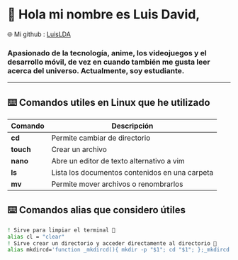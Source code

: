 # 👋 Hola mi nombre es Luis David,

🌐 Mi github : [LuisLDA](https://github.com/LuisLDA)

### Apasionado de la tecnología, anime, los videojuegos y el desarrollo móvil, de vez en cuando también me gusta leer acerca del universo. Actualmente, soy estudiante.

---
## ⌨️ Comandos utiles en Linux que he utilizado

| Comando   | Descripción                                    |
|-----------|------------------------------------------------|
| **cd**    | Permite cambiar de directorio                  |
| **touch** | Crear un archivo                               |
| **nano**  | Abre un editor de texto alternativo a vim      |
| **ls**    | Lista los documentos contenidos en una carpeta |
| **mv**    | Permite mover archivos o renombrarlos          |

## ⌨️ Comandos alias que considero útiles

```bash
! Sirve para limpiar el terminal 🧹
alias cl = "clear"
! Sirve crear un directorio y acceder directamente al directorio 📂
alias mkdircd='function _mkdircd(){ mkdir -p "$1"; cd "$1"; };_mkdircd'
```

